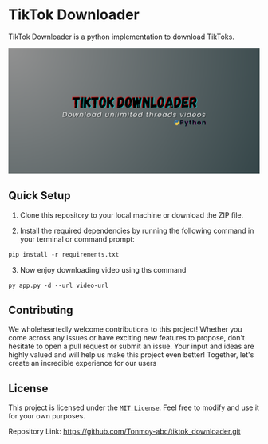 # TikTok Downloader
TikTok Downloader is a python implementation to download  TikToks.

![Image](https://github.com/Tonmoy-abc/tiktok_downloader/blob/master/img/img.png?raw=true)
## Quick Setup ##

1. Clone this repository to your local machine or download the ZIP file.

2. Install the required dependencies by running the following command in your terminal or command prompt:

```markdown
pip install -r requirements.txt
```

3. Now enjoy downloading video using ths command
```markdown
py app.py -d --url video-url
```

## Contributing ##

We wholeheartedly welcome contributions to this project! Whether you come across any issues or have exciting new features to propose, don't hesitate to open a pull request or submit an issue. Your input and ideas are highly valued and will help us make this project even better! Together, let's create an incredible experience for our users

## License ##

This project is licensed under the [`MIT License`][license]. Feel free to modify and use it for your own purposes.

Repository Link: <https://github.com/Tonmoy-abc/tiktok_downloader.git>

[license]:[https://github.com/Tonmoy-abc/threads-video-downloader/blob/main/LICENSE]
